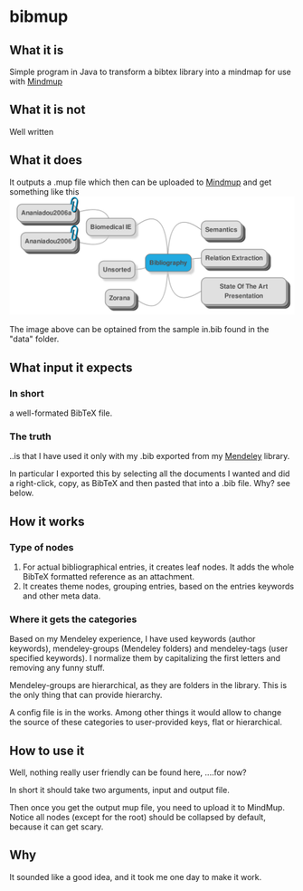 # bibmup

## What it is
Simple program in Java to transform a bibtex library into a mindmap for use with [Mindmup](http://mindmup.com)

## What it is not
Well written

## What it does

It outputs a .mup file which then can be uploaded to [Mindmup](http://mindmup.com) and get something like this 
![Image](https://github.com/torobotaki/bibmup/blob/master/data/out.png?raw=true)

The image above can be optained from the sample in.bib found in the "data" folder.

## What input it expects
### In short
a well-formated BibTeX file. 

### The truth
..is that I have used it only with my .bib exported from my [Mendeley](http://mendeley.com) library.

In particular I exported this by selecting all the documents I wanted and did a right-click, copy, as BibTeX and then pasted that into a .bib file. Why? see below.

## How it works
### Type of nodes

1. For actual bibliographical entries, it creates leaf nodes. It adds the whole BibTeX formatted reference as an attachment.
2. It creates theme nodes, grouping entries, based on the entries keywords and other meta data.

### Where it gets the categories

Based on my Mendeley experience, I have used keywords (author keywords), mendeley-groups (Mendeley folders) and mendeley-tags (user specified keywords). I normalize them by capitalizing the first letters and removing any funny stuff. 

Mendeley-groups are hierarchical, as they are folders in the library. This is the only thing that can provide hierarchy. 

A config file is in the works. Among other things it would allow to change the source of these categories to user-provided keys, flat or hierarchical. 

## How to use it

Well, nothing really user friendly can be found here, ....for now?

In short it should take two arguments, input and output file. 

Then once you get the output mup file, you need to upload it to MindMup. Notice all nodes (except for the root) should be collapsed by default, because it can get scary. 

## Why

It sounded like a good idea, and it took me one day to make it work. 
